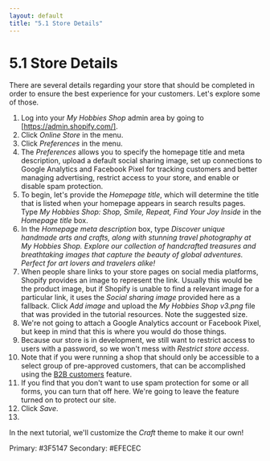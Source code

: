 ```yaml
---
layout: default
title: "5.1 Store Details"
---
```


# 5.1 Store Details

There are several details regarding your store that should be completed in order to ensure the best experience for your customers. Let's explore some of those.

1. Log into your _My Hobbies Shop_ admin area by going to [https://admin.shopify.com/].
2. Click _Online Store_ in the menu.
3. Click _Preferences_ in the menu.
4. The _Preferences_ allows you to specify the homepage title and meta description, upload a default social sharing image, set up connections to Google Analytics and Facebook Pixel for tracking customers and better managing advertising, restrict access to your store, and enable or disable spam protection.
5. To begin, let's provide the _Homepage title_, which will determine the title that is listed when your homepage appears in search results pages. Type _My Hobbies Shop: Shop, Smile, Repeat, Find Your Joy Inside_ in the _Homepage title_ box.
6. In the _Homepage meta description_ box, type _Discover unique handmade arts and crafts, along with stunning travel photography at My Hobbies Shop. Explore our collection of handcrafted treasures and breathtaking images that capture the beauty of global adventures. Perfect for art lovers and travelers alike!_
7. When people share links to your store pages on social media platforms, Shopify provides an image to represent the link. Usually this would be the product image, but if Shopify is unable to find a relevant image for a particular link, it uses the _Social sharing image_ provided here as a fallback. Click _Add image_ and upload the _My Hobbies Shop v3.png_ file that was provided in the tutorial resources. Note the suggested size.
8. We're not going to attach a Google Analytics account or Facebook Pixel, but keep in mind that this is where you would do those things.
9. Because our store is in development, we still want to restrict access to users with a password, so we won't mess with _Restrict store access_.
10. Note that if you were running a shop that should only be accessible to a select group of pre-approved customers, that can be accomplished using the [B2B customers](https://help.shopify.com/en/manual/b2b/customers/adding-customers#allow-store-access-to-b2b-customers-only) feature.
11. If you find that you don't want to use spam protection for some or all forms, you can turn that off here. We're going to leave the feature turned on to protect our site.
12. Click _Save_.
13. 

In the next tutorial, we'll customize the _Craft_ theme to make it our own!

Primary: #3F5147
Secondary: #EFECEC